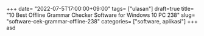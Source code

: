 +++
date= "2022-07-5T17:00:00+09:00"
tags= ["ulasan"]
draft=true
title= "10 Best Offline Grammar Checker Software for Windows 10 PC        238"
slug= "software-cek-grammar-offline-238"
categories= ["software, aplikasi"]
+++
asd
